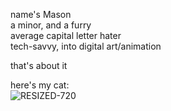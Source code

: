 name's Mason  
a minor, and a furry  
average capital letter hater  
tech-savvy, into digital art/animation  
  
that's about it  
  
here's my cat:  
![RESIZED-720](https://github.com/user-attachments/assets/41368f4d-921f-4b40-8485-147d6f0bf08d)
